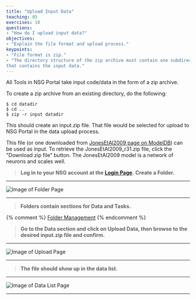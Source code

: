 ```yaml
---
title: "Upload Input Data"
teaching: 05
exercises: 10
questions:
- "How do I upload input data?"
objectives:
- "Explain the file format and upload process."
keypoints:
- "File format is zip."
- "The directory structure of the zip archive must contain one subdirectory
that contains the input data."
---
```


All Tools in NSG Portal take input code/data in the form of a zip archive.

To create a zip archive from an existing directory, do the following:
~~~
$ cd datadir
$ cd ..
$ zip -r input datadir
~~~

This should create an input.zip file.  That file would be selected for
upload to NSG Portal in the data upload process.

This file (or one downloaded from [JonesEtAl2009 page on ModelDB](https://senselab.med.yale.edu/modeldb/ShowModel.cshtml?model=136803)) can be used as input.  To retrieve the JonesEtAl2009_r31.zip file, click
the "Download zip file" button.  The JonesEtAl2009 model is a network of neurons and scales well.

> **Log in to your NSG account at the [Login Page](https://nsgdev.sdsc.edu:8443/portal2).**
> **Create a Folder.**

***

![Image of Folder Page](../fig/folderspage.png)

***

> **Folders contain sections for Data and Tasks.**

{% comment %}
[Folder Management](https://nsgdev.sdsc.edu:8443/portal2/folder!list.action)
{% endcomment %}

> **Go to the Data section and click on Upload Data, then browse to the desired input.zip file and confirm.**

***

![Image of Upload Page](../fig/uploaddatapage.png)

***

> **The file should show up in the data list.**

***

![Image of Data List Page](../fig/datalistpage.png)

***




